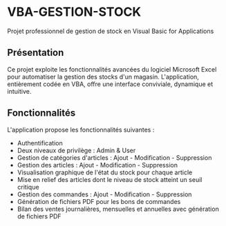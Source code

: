 # VBA-GESTION-STOCK
Projet professionnel de gestion de stock en Visual Basic for Applications

## Présentation
Ce projet exploite les fonctionnalités avancées du logiciel Microsoft Excel pour automatiser la gestion des stocks d'un magasin. L'application, entièrement codée en VBA, offre une interface conviviale, dynamique et intuitive.

## Fonctionnalités
L'application propose les fonctionnalités suivantes :
- Authentification
- Deux niveaux de privilège : Admin & User
- Gestion de catégories d'articles : Ajout - Modification - Suppression
- Gestion des articles : Ajout - Modification - Suppression
- Visualisation graphique de l'état du stock pour chaque article
- Mise en relief des articles dont le niveau de stock atteint un seuil critique
- Gestion des commandes : Ajout - Modification - Suppression
- Génération de fichiers PDF pour les bons de commandes
- Bilan des ventes journalières, mensuelles et annuelles avec génération de fichiers PDF
